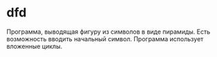 # dfd
Программа, выводящая фигуру из символов в виде пирамиды. Есть возможность вводить начальный символ. Программа использует вложенные циклы.

